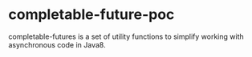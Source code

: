 # completable-future-poc
completable-futures is a set of utility functions to simplify working with asynchronous code in Java8.

